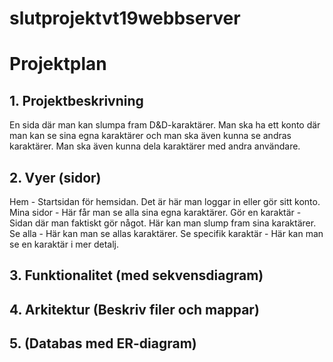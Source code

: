 # slutprojektvt19webbserver

# Projektplan

## 1. Projektbeskrivning
En sida där man kan slumpa fram D&D-karaktärer. Man ska ha ett konto där man kan se sina egna karaktärer och man ska även kunna se andras karaktärer. Man ska även kunna dela karaktärer med andra användare. 
## 2. Vyer (sidor)
  Hem - Startsidan för hemsidan. Det är här man loggar in eller gör sitt konto. 
  Mina sidor - Här får man se alla sina egna karaktärer. 
  Gör en karaktär - Sidan där man faktiskt gör något. Här kan man slump fram sina karaktärer. 
  Se alla - Här kan man se allas karaktärer. 
  Se specifik karaktär - Här kan man se en karaktär i mer detalj. 
## 3. Funktionalitet (med sekvensdiagram)
## 4. Arkitektur (Beskriv filer och mappar)
## 5. (Databas med ER-diagram)

